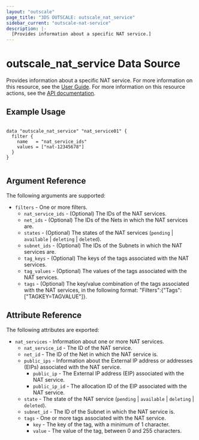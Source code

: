 ```yaml
---
layout: "outscale"
page_title: "3DS OUTSCALE: outscale_nat_service"
sidebar_current: "outscale-nat-service"
description: |-
  [Provides information about a specific NAT service.]
---
```


# outscale_nat_service Data Source

Provides information about a specific NAT service.
For more information on this resource, see the [User Guide](https://wiki.outscale.net/display/EN/About+NAT+Devices).
For more information on this resource actions, see the [API documentation](https://docs-beta.outscale.com/#3ds-outscale-api-natservice).

## Example Usage

```hcl

data "outscale_nat_service" "nat_service01" {
  filter {
    name   = "nat_service_ids"
    values = ["nat-12345678"]
  }
}


```

## Argument Reference

The following arguments are supported:

* `filters` - One or more filters.
  * `nat_service_ids` - (Optional) The IDs of the NAT services.
  * `net_ids` - (Optional) The IDs of the Nets in which the NAT services are.
  * `states` - (Optional) The states of the NAT services (`pending` \| `available` \| `deleting` \| `deleted`).
  * `subnet_ids` - (Optional) The IDs of the Subnets in which the NAT services are.
  * `tag_keys` - (Optional) The keys of the tags associated with the NAT services.
  * `tag_values` - (Optional) The values of the tags associated with the NAT services.
  * `tags` - (Optional) The key/value combination of the tags associated with the NAT services, in the following format: "Filters":{"Tags":["TAGKEY=TAGVALUE"]}.

## Attribute Reference

The following attributes are exported:

* `nat_services` - Information about one or more NAT services.
  * `nat_service_id` - The ID of the NAT service.
  * `net_id` - The ID of the Net in which the NAT service is.
  * `public_ips` - Information about the External IP address or addresses (EIPs) associated with the NAT service.
    * `public_ip` - The External IP address (EIP) associated with the NAT service.
    * `public_ip_id` - The allocation ID of the EIP associated with the NAT service.
  * `state` - The state of the NAT service (`pending` \| `available` \| `deleting` \| `deleted`).
  * `subnet_id` - The ID of the Subnet in which the NAT service is.
  * `tags` - One or more tags associated with the NAT service.
    * `key` - The key of the tag, with a minimum of 1 character.
    * `value` - The value of the tag, between 0 and 255 characters.
